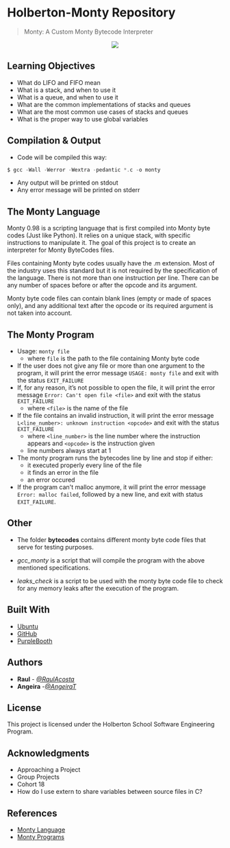 # Holberton-Monty Repository
>Monty: A Custom Monty Bytecode Interpreter
<p align="center">
  <img src="https://i.ibb.co/qCHmRsb/Monty-Python-title.jpg">
</p>

## Learning Objectives

* What do LIFO and FIFO mean
* What is a stack, and when to use it
* What is a queue, and when to use it
* What are the common implementations of stacks and queues
* What are the most common use cases of stacks and queues
* What is the proper way to use global variables

## Compilation & Output

* Code will be compiled this way:
```C
$ gcc -Wall -Werror -Wextra -pedantic *.c -o monty
```
* Any output will be printed on stdout
* Any error message will be printed on stderr

## The Monty Language

Monty 0.98 is a scripting language that is first compiled into Monty byte codes (Just like Python). It
relies on a unique stack, with specific instructions to manipulate it. The goal of this project is to create
an interpreter for Monty ByteCodes files.

Files containing Monty byte codes usually have the .m extension. Most of the industry uses this
standard but it is not required by the specification of the language. There is not more than one
instruction per line. There can be any number of spaces before or after the opcode and its argument.

Monty byte code files can contain blank lines (empty or made of spaces only), and any additional text
after the opcode or its required argument is not taken into account.

## The Monty Program

* Usage: `monty file`
    * where `file` is the path to the file containing Monty byte code
* If the user does not give any file or more than one argument to the program, it will print the error message `USAGE: monty file` and exit with the status `EXIT_FAILURE`
* If, for any reason, it’s not possible to open the file, it will print the error message `Error: Can't open file <file>` and exit with the status `EXIT_FAILURE`
    * where `<file>` is the name of the file
* If the file contains an invalid instruction, it will print the error message `L<line_number>: unknown instruction <opcode>` and exit with the status `EXIT_FAILURE`
    * where `<line_number>` is the line number where the instruction appears and `<opcode>` is the instruction given
    * line numbers always start at 1
* The monty program runs the bytecodes line by line and stop if either:
    * it executed properly every line of the file
    * it finds an error in the file
    * an error occured
* If the program can't malloc anymore, it will print the error message `Error: malloc failed`, followed by a new line, and exit with status `EXIT_FAILURE`.

## Other

* The folder **bytecodes** contains different monty byte code files that serve
for testing purposes.

* *gcc_monty* is a script that will compile the program with the above mentioned
specifications.

* *leaks_check* is a script to be used with the monty byte code file to check
for any memory leaks after the execution of the program.

## Built With

  - [Ubuntu](https://ubuntu.com/) 
  - [GitHub](https://github.com/)
  - [PurpleBooth](https://github.com/PurpleBooth)

## Authors

  - **Raul** - [*@RaulAcosta*](https://github.com/RaulAcosta)
  - **Angeira** -[*@AngeiraT*](https://github.com/AngeiraT)

## License

This project is licensed under the Holberton School Software Engineering Program.

## Acknowledgments

  - Approaching a Project
  - Group Projects
  - Cohort 18
  - How do I use extern to share variables between source files in C?

## References
  - [Monty Language](https://en.wikipedia.org/wiki/Unix_shell)
  - [Monty Programs](https://en.wikipedia.org/wiki/Ken_Thompson)
